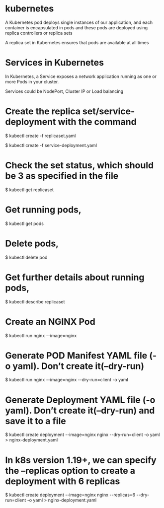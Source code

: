 ﻿# kubernetes

A Kubernetes pod deploys single instances of our application, and each container is encapsulated in pods and these pods are deployed using replica controllers or replica sets

A replica set in Kubernetes ensures that pods are available at all times

# Services in Kubernetes 

In Kubernetes, a Service exposes a network application running as one or more Pods in your cluster.

Services could be NodePort, Cluster IP or Load balancing

# Create the replica set/service-deployment with the command

$ kubectl create -f replicaset.yaml

$ kubectl create -f service-deployment.yaml

# Check the set status, which should be 3 as specified in the file

$ kubectl get replicaset

# Get running pods,

$ kubectl get pods 

# Delete pods,

$ kubectl delete pod

# Get further details about running pods,

$ kubectl describe replicaset <name of replicaset>

# Create an NGINX Pod

$ kubectl run nginx --image=nginx

# Generate POD Manifest YAML file (-o yaml). Don’t create it(–dry-run)

$ kubectl run nginx --image=nginx --dry-run=client -o yaml

# Generate Deployment YAML file (-o yaml). Don’t create it(–dry-run) and save it to a file

$ kubectl create deployment --image=nginx nginx --dry-run=client -o yaml > nginx-deployment.yaml

# In k8s version 1.19+, we can specify the –replicas option to create a deployment with 6 replicas

$ kubectl create deployment --image=nginx nginx --replicas=6 --dry-run=client -o yaml > nginx-deployment.yaml

